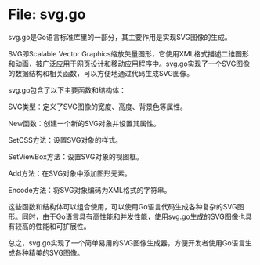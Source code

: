 # File: svg.go

svg.go是Go语言标准库里的一部分，其主要作用是实现SVG图像的生成。

SVG即Scalable Vector Graphics缩放矢量图形，它使用XML格式描述二维图形和动画，被广泛应用于网页设计和移动应用程序中。svg.go实现了一个SVG图像的数据结构和相关函数，可以方便地通过代码生成SVG图像。

svg.go包含了以下主要函数和结构体：

SVG类型：定义了SVG图像的宽度、高度、背景色等属性。

New函数：创建一个新的SVG对象并设置其属性。

SetCSS方法：设置SVG对象的样式。

SetViewBox方法：设置SVG对象的视图框。

Add方法：在SVG对象中添加图形元素。

Encode方法：将SVG对象编码为XML格式的字符串。

这些函数和结构体可以组合使用，可以使用Go语言代码生成各种复杂的SVG图形。同时，由于Go语言具有高性能和并发性能，使用svg.go生成的SVG图像也具有较高的性能和可扩展性。

总之，svg.go实现了一个简单易用的SVG图像生成器，方便开发者使用Go语言生成各种精美的SVG图像。

